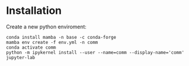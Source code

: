 # Installation

Create a new python enviroment:

```
conda install mamba -n base -c conda-forge
mamba env create -f env.yml -n comm
conda activate comm
python -m ipykernel install --user --name=comm --display-name='comm'
jupyter-lab
```
